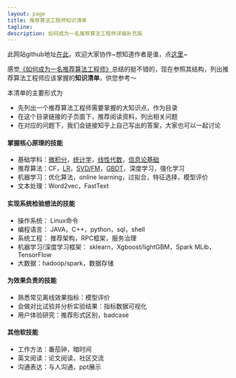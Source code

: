 ```yaml
---
layout: page
title: 推荐算法工程师知识清单
tagline:
description: 如何成为一名推荐算法工程师详细补充版
---
```


此网站github地址[在此](https://github.com/rrdssfgcs/rrdssfgcs.github.io)，欢迎大家协作~想知道作者是谁，点[这里](https://zhuanlan.zhihu.com/p/27515227)~

感觉[《如何成为一名推荐算法工程师》](https://mp.weixin.qq.com/s?src=11&timestamp=1530774550&ver=979&signature=fsAx3LeUm6xx-urvKqA-PGYR9iDWvhphjvCAIYwyCSVkq4tjPLuQmkeVyjshh*yTlovHj4bpOCoNADDfhtqwRHp9JyWHmA8-s58r5jni2B6NCK1mP9H*4rd8NBqXQp3K&new=1)总结的挺不错的，现在参照其结构，列出推荐算法工程师应该掌握的**知识清单**，供您参考～


本清单的主要形式为
- 先列出一个推荐算法工程师需要掌握的大知识点，作为目录
- 在这个目录链接的子页面下，推荐阅读资料，列出相关问题
- 在对应的问题下，我们会链接知乎上自己写出的答案，大家也可以一起讨论


#### 掌握核心原理的技能

-  基础学科：[微积分](/pages/math.html)，[统计学](/pages/math.html)，[线性代数](/pages/math.html)，[信息论基础](/pages/math.html)
-  推荐算法：CF，[LR](/pages/lr.html)，[SVD/FM](/pages/svd_fm.html)，[GBDT](/pages/gbdt.html)，深度学习，强化学习
-  机器学习：优化算法，online learning，过拟合，特征选择，模型评价
-  文本处理：Word2vec，FastText

#### 实现系统检验想法的技能

- 操作系统： Linux命令
- 编程语言： JAVA，C++，python，sql，shell
- 系统工程： 推荐架构，RPC框架，服务治理
- 机器学习/深度学习框架： sklearn，Xgboost/lightGBM，Spark MLib，TensorFlow
- 大数据：hadoop/spark，数据存储

#### 为效果负责的技能
- 熟悉常见离线效果指标：模型评价
- 会做对比试验并分析实验结果：指标数据可视化
- 用户体验研究：推荐形式区别，badcase

#### 其他软技能
- 工作方法：番茄钟，暗时间
- 英文阅读：论文阅读，社区交流
- 沟通表达：与人沟通，ppt展示
